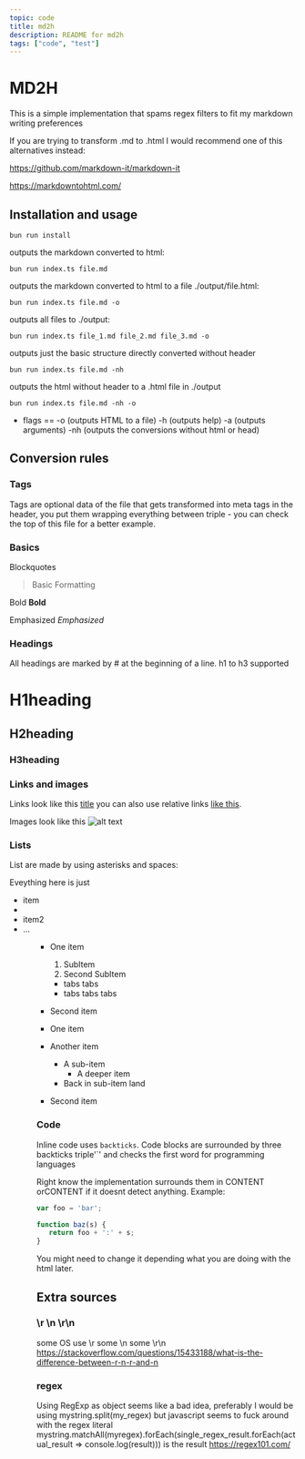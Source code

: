 ```yaml
---
topic: code
title: md2h
description: README for md2h
tags: ["code", "test"]
---
```

# MD2H
This is a simple implementation that spams regex filters to fit my markdown writing preferences

If you are trying to transform .md to .html I would recommend one of this alternatives instead:

https://github.com/markdown-it/markdown-it

https://markdowntohtml.com/

## Installation and usage
`bun run install`

outputs the markdown converted to html:

`bun run index.ts file.md`

outputs the markdown converted to html to a file ./output/file.html:

`bun run index.ts file.md -o`

outputs all files to ./output:

`bun run index.ts file_1.md file_2.md file_3.md -o`

outputs just the basic structure directly converted without header

`bun run index.ts file.md -nh`

outputs the html without header to a .html file in ./output

`bun run index.ts file.md -nh -o`

* flags == 
    -o (outputs HTML to a file) 
    -h (outputs help)
    -a (outputs arguments)
    -nh (outputs the conversions without html or head)
## Conversion rules

<!--WARNING: the tag implementation uses String.split right now, it can produce errors mid paragraph-->
### Tags
Tags are optional data of the file that gets transformed into meta tags in the header, you put them wrapping everything between triple - you can check the top of this file for a better example.

### Basics
Blockquotes
> Basic Formatting

Bold
**Bold**

Emphasized 
*Emphasized*

### Headings

All headings are marked by # at the beginning of a line. h1 to h3 supported
# H1heading
## H2heading
### H3heading

### Links and images

Links look like this [title](https://github.com/Goldyr/md2h)
you can also use relative links [like this](./README.md).

Images look like this ![alt text](https://moonbench.xyz/assets/images/projects/ssd1306_1bit_art/discover.png)


### Lists 
List are made by using asterisks and spaces:

Eveything here is just <ul><li>item<li><li>item2<li>...<ul>

* One item
  1. SubItem
  2. Second SubItem
    * tabs tabs
    * tabs tabs tabs

* Second item
* One item
* Another item
  * A sub-item
    * A deeper item
  * Back in sub-item land
* Second item


### Code

Inline code uses `backticks`. 
Code blocks are surrounded by three backticks triple'`' and checks the first word for programming languages

Right know the implementation surrounds them in <span id="code" class="lang-LANGUAGE">CONTENT</span> or<span id="code">CONTENT</span> if it doesnt detect anything. Example:
```js
var foo = 'bar';

function baz(s) {
   return foo + ':' + s;
}
```

You might need to change it depending what you are doing with the html later.

## Extra sources
### \r \n \r\n
some OS use \r some \n some \r\n
https://stackoverflow.com/questions/15433188/what-is-the-difference-between-r-n-r-and-n


### regex
Using RegExp as object seems like a bad idea, preferably I would be using mystring.split(my_regex) but javascript seems to fuck around with the regex literal
mystring.matchAll(myregex).forEach(single_regex_result.forEach(actual_result => console.log(result))) is the result
https://regex101.com/
